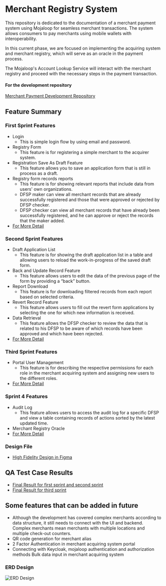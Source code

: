 # Merchant Registry System

This repository is dedicated to the documentation of a merchant payment system using Mojaloop for seamless merchant transactions. The system allows consumers to pay merchants using mobile wallets with interoperability.

In this current phase, we are focused on implementing the acquiring system and merchant registry, which will serve as an oracle in the payment process.

The Mojaloop's Account Lookup Service will interact with the merchant registry and proceed with the necessary steps in the payment transaction.

#### For the development repository
[Merchant Payment Development Repository](https://github.com/mojaloop/merchant-registry-svc)

## Feature Summary

### First Sprint Features
* Login
    * This is simple login flow by using email and password.
* Registry Form
    * This feature is for registering a simple merchant to the acquirer system. 
* Registration Save As Draft Feature
    * This feature allows you to save an application form that is still in process as a draft.
* Registry form records reports
    * This feature is for showing relevant reports that include data from users' own organizations.
    * DFSP maker can view all merchant records that are already successfully registered and those that were approved or rejected by DFSP checker.
    * DFSP checker can view all merchant records that have already been successfully registered, and he can approve or reject the records that the maker added.
* [For More Detail](https://github.com/mojaloop/merchant-payment-docs/tree/First-Sprint-Features-Requirements/First%20Sprint%20Features/priority%20list)


### Second Sprint Features
* Draft Application List
    * This feature is for showing the draft application list in a table and allowing users to reload the work-in-progress of the saved draft form.
* Back and Update Record Feature
    * This feature allows users to edit the data of the previous page of the form by providing a “back” button.
* Report Download
    * This feature is for downloading filtered records from each report based on selected criteria.
* Revert Record Feature
    * This feature allows users to fill out the revert form applications by selecting the one for which new information is received.
* Data Retrieval
    * This feature allows the DFSP checker to review the data that is related to his DFSP to be aware of which records have been approved and which have been rejected.
* [For More Detail](https://github.com/mojaloop/merchant-payment-docs/tree/master/Second%20Sprint%20Features)


### Third Sprint Features
* Portal User Management
    * This feature is for describing the respective permissions for each role in the merchant acquiring system and assigning new users to the different roles.
* [For More Detail](https://github.com/mojaloop/merchant-payment-docs/tree/master/Third%20Sprint%20Features)


### Sprint 4 Features
* Audit Log
    * This feature allows users to access the audit log for a specific DFSP and view a table containing records of actions sorted by the latest updated time.
* Merchant Registry Oracle
* [For More Detail](https://github.com/mojaloop/merchant-payment-docs/tree/master/Sprint-4-features)

### Design File
* [High Fidelity Design in Figma](https://www.figma.com/proto/sEFusJJ4pQedgXvfRixE7b/Merchant-Registry-Prototype?page-id=1435%3A7881&type=design&node-id=1517-10353&viewport=291%2C3408%2C0.34&t=geOa0rm3lNlsrrjb-1&scaling=scale-down&starting-point-node-id=1517%3A10353&show-proto-sidebar=1&mode=design)


## QA Test Case Results
* [Final Result for first sprint and second sprint](https://docs.google.com/spreadsheets/d/1piKniAwkdBTP5Vgk1KH5ERYXyUujrHVLQ2j_Fz9fQm8/edit?usp=sharing)
* [Final Result for third sprint](https://docs.google.com/spreadsheets/d/1Kv1YHTfS8JW4gBPKd-ZvQmWiMfgl2OmNsiwd9Ux9ls0/edit?usp=sharing)

## Some features that can be added in future
* Although the development has covered complex merchants according to data structure, it still needs to connect with the UI and backend. Complex merchants mean merchants with multiple locations and multiple check-out counters.
* QR code generation for merchant alias 
* 2 Factor Authentication in merchant acquiring system portal
* Connecting with Keycloak, mojaloop authentication and authorization methods
Bulk data input in merchant acquiring system

### ERD Design
![ERD Design](./Entity-Relations-Diagram.png)


